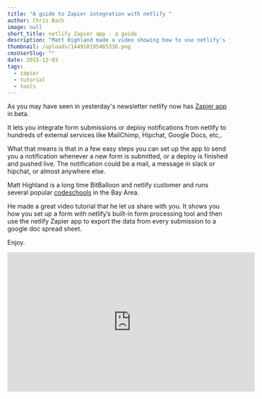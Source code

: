```yaml
---
title: "A guide to Zapier integration with netlify "
author: Chris Bach
image: null
short_title: netlify Zapier app - a guide
description: "Matt Highland made a video showing how to use netlify's form processing and Zapier to automate all formsubmissions into google docs."
thumbnail: /uploads/144918195465336.png
cmsUserSlug: ""
date: 2015-12-03
tags:
  - zapier
  - tutorial
  - tools
---
```


As you may have seen in yesterday's newsletter netlify now has [Zapier app](https://zapier.com/developer/invite/27442/6c1b6a3bbcf86c07c0a0f7dfe2d0327c/) in beta.

It lets you integrate form submissions or deploy notifications from netlify to hundreds of external services like MailChimp, Hipchat, Google Docs, etc,.

What that means is that in a few easy steps you can set up the app to send you a notification whenever a new form is submitted, or a deploy is finished and pushed live. The notification could be a mail, a message in slack or hipchat, or almost anywhere else.

<!-- excerpt -->

Matt Highland is a long time BitBalloon and netlify customer and runs several popular [codeschools](https://www.hackingtons.com/) in the Bay Area.

He made a great video tutorial that he let us share with you. It shows you how you set up a form with netlify’s built-in form processing tool and then use the netlify Zapier app to export the data from every submission to a google doc spread sheet.

Enjoy.

<iframe width="560" height="315" src="https://www.youtube.com/embed/vrrsH9DblSY" frameborder="0" allowfullscreen></iframe>
